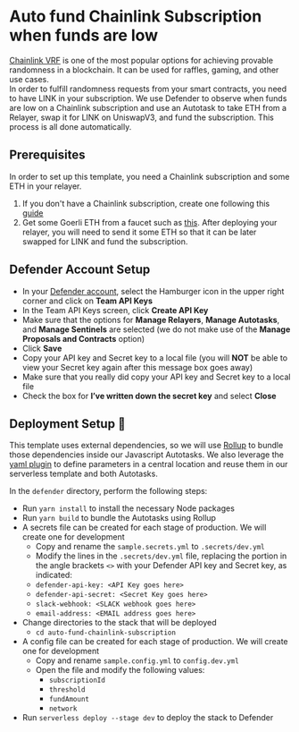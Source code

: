 # Auto fund Chainlink Subscription when funds are low

[Chainlink VRF](https://docs.chain.link/vrf/v2/introduction) is one of the most popular options for achieving provable randomness in a blockchain. It can be used for raffles, gaming, and other use cases.  
In order to fulfill randomness requests from your smart contracts, you need to have LINK in your subscription.
We use Defender to observe when funds are low on a Chainlink subscription and use an Autotask to take ETH from a Relayer, swap it for LINK on UniswapV3, and fund the subscription. This process is all done automatically.

## Prerequisites

In order to set up this template, you need a Chainlink subscription and some ETH in your relayer.
1. If you don't have a Chainlink subscription, create one following this [guide](https://docs.chain.link/vrf/v2/subscription/)
2. Get some Goerli ETH from a faucet such as [this](https://goerlifaucet.com/). After deploying your relayer, you will need to send it some ETH so that it can be later swapped for LINK and fund the subscription.

## Defender Account Setup

- In your [Defender account](https://defender.openzeppelin.com/), select the Hamburger icon in the upper right corner and click on **Team API Keys**
- In the Team API Keys screen, click **Create API Key**
- Make sure that the options for **Manage Relayers**, **Manage Autotasks**, and **Manage Sentinels** are selected (we do not make use of the **Manage Proposals and Contracts** option)
- Click **Save**
- Copy your API key and Secret key to a local file (you will **NOT** be able to view your Secret key again after this message box goes away)
- Make sure that you really did copy your API key and Secret key to a local file
- Check the box for **I’ve written down the secret key** and select **Close**


## Deployment Setup :rocket:

This template uses external dependencies, so we will use [Rollup](https://rollupjs.org/guide/en/#introduction) to bundle those dependencies inside our Javascript Autotasks. We also leverage the [yaml plugin](https://github.com/rollup/plugins/tree/master/packages/yaml) to define parameters in a central location and reuse them in our serverless template and both Autotasks.

In the `defender` directory, perform the following steps:

- Run `yarn install` to install the necessary Node packages
- Run `yarn build` to bundle the Autotasks using Rollup
- A secrets file can be created for each stage of production. We will create one for development
  - Copy and rename the `sample.secrets.yml` to `.secrets/dev.yml`
  - Modify the lines in the `.secrets/dev.yml` file, replacing the portion in the angle brackets `<>` with your Defender API key and Secret key, as indicated:
  - `defender-api-key: <API Key goes here>`
  - `defender-api-secret: <Secret Key goes here>`
  - `slack-webhook: <SLACK webhook goes here>`
  - `email-address: <EMAIL address goes here>`
- Change directories to the stack that will be deployed
  - `cd auto-fund-chainlink-subscription`
- A config file can be created for each stage of production. We will create one for development
  - Copy and rename `sample.config.yml` to `config.dev.yml`
  - Open the file and modify the following values:
    - `subscriptionId`
    - `threshold`
    - `fundAmount`
    - `network`
- Run `serverless deploy --stage dev` to deploy the stack to Defender